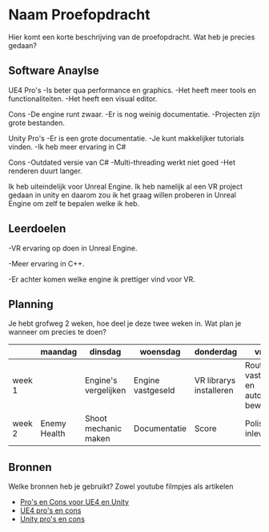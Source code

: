 # Naam Proefopdracht

Hier komt een korte beschrijving van de proefopdracht. Wat heb je precies gedaan? 

## Software Anaylse 
UE4
Pro's
-Is beter qua performance en graphics.
-Het heeft meer tools en functionaliteiten.
-Het heeft een visual editor.

Cons
-De engine runt zwaar.
-Er is nog weinig documentatie.
-Projecten zijn grote bestanden.

Unity
Pro's
-Er is een grote documentatie.
-Je kunt makkelijker tutorials vinden.
-Ik heb meer ervaring in C#

Cons
-Outdated versie van C#
-Multi-threading werkt niet goed
-Het renderen duurt langer.

Ik heb uiteindelijk voor Unreal Engine. Ik heb namelijk al een VR project gedaan in unity en daarom zou ik het graag willen proberen in Unreal Engine om zelf te bepalen welke ik heb.

## Leerdoelen 
-VR ervaring op doen in Unreal Engine.

-Meer ervaring in C++.

-Er achter komen welke engine ik prettiger vind voor VR.
## Planning 
Je hebt grofweg 2 weken, hoe deel je deze twee weken in. Wat plan je wanneer om precies te doen?

| | maandag | dinsdag | woensdag | donderdag | vrijdag |
| --- | --- | --- | --- | --- | --- |
|week 1 ||Engine's vergelijken|Engine vastgeseld|VR librarys installeren|Route vaststellen en automatisch bewegen|
|week 2 |Enemy Health|Shoot mechanic maken|Documentatie|Score|Polishen en inleveren|

## Bronnen
Welke bronnen heb je gebruikt? Zowel youtube filmpjes als artikelen

- [Pro's en Cons voor UE4 en Unity](https://www.reddit.com/r/Vive/comments/6zce0h/whats_the_state_of_ue4_vs_unity_for_vr_development/)
- [UE4 pro's en cons](https://www.newgenapps.com/blog/unreal-engine-review-pros-cons-suitability)
- [Unity pro's en cons](https://medium.com/@N_iX/unity-vs-unreal-how-to-choose-the-best-game-engine-d3dbb4add73c)
